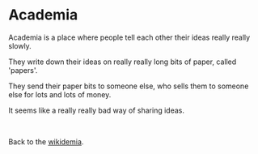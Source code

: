 # Academia

Academia is a place where people tell each other their ideas really really slowly.

They write down their ideas on really really long bits of paper, called 'papers'.

They send their paper bits to someone else, who sells them to someone else for lots and lots of money.

It seems like a really really bad way of sharing ideas.

<br>

Back to the [wikidemia](/wikiblogarden).
